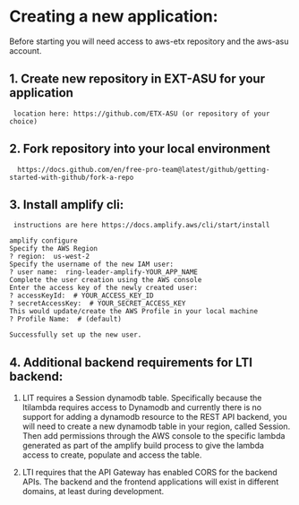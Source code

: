 
# Creating a new application:
Before starting you will need access to aws-etx repository and the aws-asu account.
## 1. Create new repository in EXT-ASU for your application
     location here: https://github.com/ETX-ASU (or repository of your choice)
## 2. Fork repository into your local environment
      https://docs.github.com/en/free-pro-team@latest/github/getting-started-with-github/fork-a-repo
## 3. Install amplify cli:
     instructions are here https://docs.amplify.aws/cli/start/install

```
amplify configure
Specify the AWS Region
? region:  us-west-2
Specify the username of the new IAM user:
? user name:  ring-leader-amplify-YOUR_APP_NAME
Complete the user creation using the AWS console
Enter the access key of the newly created user:
? accessKeyId:  # YOUR_ACCESS_KEY_ID
? secretAccessKey:  # YOUR_SECRET_ACCESS_KEY
This would update/create the AWS Profile in your local machine
? Profile Name:  # (default)

Successfully set up the new user.

```
## 4. Additional backend requirements for LTI backend:
  1. LIT requires a Session dynamodb table. Specifically because the ltilambda requires access to Dynamodb and currently there is no support for adding a dynamodb resource to the REST API backend, you will need to create a new dynamodb table in your region, called Session. Then add permissions through the AWS console to the specific lambda generated as part of the amplify build process to give the lambda access to create, populate and access the table.
  
  2. LTI requires that the API Gateway has enabled CORS for the backend APIs. The backend and the frontend applications will exist in different domains, at least during development.
   
